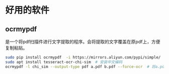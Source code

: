 # 好用的软件

## ocrmypdf

是一个将pdf扫描件进行文字提取的程序。会将提取的文字覆盖在原pdf上，方便复制粘贴。

```bash
sudo pip install ocrmypdf  -i https://mirrors.aliyun.com/pypi/simple/  # 安装
sudo apt install tesseract-ocr-chi-sim  # 安装中文编码
ocrmypdf -l chi_sim --output-type pdf a.pdf b.pdf --force-ocr  # 将a.pdf解析为b.pdf
```

